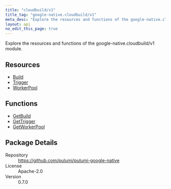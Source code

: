 ```yaml
---
title: "cloudbuild/v1"
title_tag: "google-native.cloudbuild/v1"
meta_desc: "Explore the resources and functions of the google-native.cloudbuild/v1 module."
layout: api
no_edit_this_page: true
---
```


<!-- WARNING: this file was generated by Pulumi Docs Generator. -->
<!-- Do not edit by hand unless you're certain you know what you are doing! -->

Explore the resources and functions of the google-native.cloudbuild/v1 module.

<h2 id="resources">Resources</h2>
<ul class="api">
    <li><a href="build" title="Build"><span class="symbol resource"></span>Build</a></li>
    <li><a href="trigger" title="Trigger"><span class="symbol resource"></span>Trigger</a></li>
    <li><a href="workerpool" title="WorkerPool"><span class="symbol resource"></span>WorkerPool</a></li>
</ul>

<h2 id="functions">Functions</h2>
<ul class="api">
    <li><a href="getbuild" title="GetBuild"><span class="symbol function"></span>GetBuild</a></li>
    <li><a href="gettrigger" title="GetTrigger"><span class="symbol function"></span>GetTrigger</a></li>
    <li><a href="getworkerpool" title="GetWorkerPool"><span class="symbol function"></span>GetWorkerPool</a></li>
</ul>

<h2 id="package-details">Package Details</h2>
<dl class="package-details">
	<dt>Repository</dt>
	<dd><a href="https://github.com/pulumi/pulumi-google-native">https://github.com/pulumi/pulumi-google-native</a></dd>
	<dt>License</dt>
	<dd>Apache-2.0</dd>
	<dt>Version</dt>
	<dd>0.7.0</dd>
</dl>

